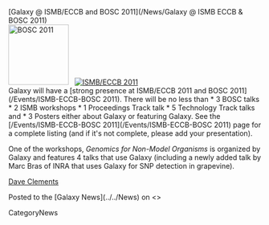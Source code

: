 <div class='newsItemHeader'>[Galaxy @ ISMB/ECCB and BOSC 2011](/News/Galaxy @ ISMB ECCB & BOSC 2011)</div>

<div class='right'><a href='http://www.open-bio.org/wiki/BOSC_2011'><img src='/Images/Logos/BOSC_logo.png' alt='BOSC 2011' width="120" /></a>&nbsp;&nbsp;&nbsp;<a href='http://www.iscb.org/ismbeccb2011'><img src='/Events/ISMB2011Logo80.png' alt='ISMB/ECCB 2011' /></a></div>Galaxy will have a [strong presence at ISMB/ECCB 2011 and BOSC 2011](/Events/ISMB-ECCB-BOSC 2011).  There will be no less than 
* 3 BOSC talks
* 2 ISMB workshops
* 1 Proceedings Track talk
* 5 Technology Track talks and 
* 3 Posters
either about Galaxy or featuring Galaxy.  See the [/Events/ISMB-ECCB-BOSC 2011](/Events/ISMB-ECCB-BOSC 2011) page for a complete listing (and if it's not complete, please add your presentation).

One of the workshops, *Genomics for Non-Model Organisms* is organized by Galaxy and features 4 talks that use Galaxy (including a newly added talk by Marc Bras of INRA that uses Galaxy for SNP detection in grapevine).

[Dave Clements](../../DaveClements)

<div class='newsItemFooter'>Posted to the [Galaxy News](../../News) on <<Date(2011-07-08T19:24:43Z)>></div>

CategoryNews
